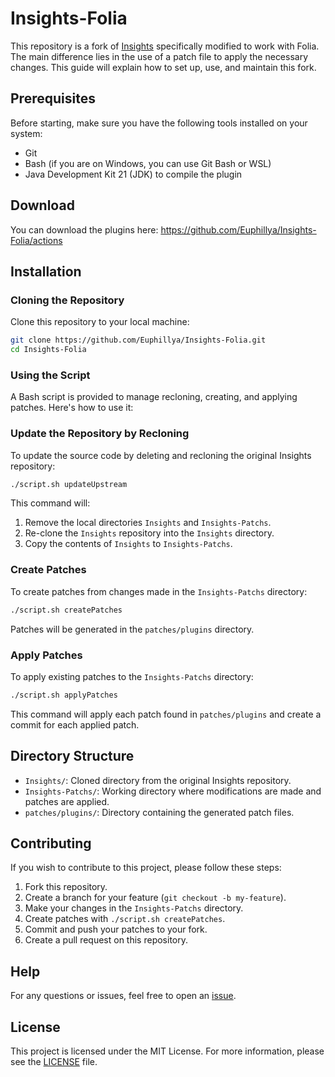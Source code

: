 # Insights-Folia

This repository is a fork of [Insights](https://github.com/InsightsPlugin/Insights) specifically modified to work with Folia. The main difference lies in the use of a patch file to apply the necessary changes. This guide will explain how to set up, use, and maintain this fork.

## Prerequisites

Before starting, make sure you have the following tools installed on your system:

- Git
- Bash (if you are on Windows, you can use Git Bash or WSL)
- Java Development Kit 21 (JDK) to compile the plugin

## Download

You can download the plugins here: https://github.com/Euphillya/Insights-Folia/actions

## Installation

### Cloning the Repository

Clone this repository to your local machine:

```bash
git clone https://github.com/Euphillya/Insights-Folia.git
cd Insights-Folia
```

### Using the Script

A Bash script is provided to manage recloning, creating, and applying patches. Here's how to use it:

### Update the Repository by Recloning

To update the source code by deleting and recloning the original Insights repository:

```bash
./script.sh updateUpstream
```

This command will:
1. Remove the local directories `Insights` and `Insights-Patchs`.
2. Re-clone the `Insights` repository into the `Insights` directory.
3. Copy the contents of `Insights` to `Insights-Patchs`.

### Create Patches

To create patches from changes made in the `Insights-Patchs` directory:

```bash
./script.sh createPatches
```

Patches will be generated in the `patches/plugins` directory.

### Apply Patches

To apply existing patches to the `Insights-Patchs` directory:

```bash
./script.sh applyPatches
```

This command will apply each patch found in `patches/plugins` and create a commit for each applied patch.

## Directory Structure

- `Insights/`: Cloned directory from the original Insights repository.
- `Insights-Patchs/`: Working directory where modifications are made and patches are applied.
- `patches/plugins/`: Directory containing the generated patch files.

## Contributing

If you wish to contribute to this project, please follow these steps:

1. Fork this repository.
2. Create a branch for your feature (`git checkout -b my-feature`).
3. Make your changes in the `Insights-Patchs` directory.
4. Create patches with `./script.sh createPatches`.
5. Commit and push your patches to your fork.
6. Create a pull request on this repository.

## Help

For any questions or issues, feel free to open an [issue](https://github.com/Euphillya/Insights-Folia/issues).

## License

This project is licensed under the MIT License. For more information, please see the [LICENSE](LICENSE) file.